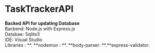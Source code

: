 # TaskTrackerAPI
****Backed API for updating Database****
 <br />
Backend: Node.js with Express.js <br />
Databae: Sqlite3 <br />
IDE: Visual Studio <br />
Libraries :
  **. **nodemon :
  **. **body-parser:
  **.**express-validator:
